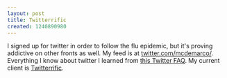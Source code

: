 ```yaml
---
layout: post
title: Twitterrific
created: 1240890980
---
```

I signed up for twitter in order to follow the flu epidemic, but it's proving addictive on other fronts as well.  My feed is at [twitter.com/mcdemarco/](http://twitter.com/mcdemarco/).  <!--break--> Everything I know about twitter I learned from [this Twitter FAQ](http://www.brentozar.com/archive/2008/08/twitter-101/).  My current client is [Twitterrific](http://iconfactory.com/software/twitterrific).
